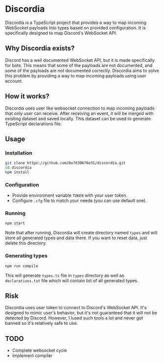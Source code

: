 # Discordia
Discordia is a TypeScript project that provides a way to map incoming WebSocket payloads into types based on provided configuration. It is specifically designed to map Discord's WebSocket API.

## Why Discordia exists?
Discord has a well documented WebSocket API, but it is made specifically for bots. This means that some of the payloads are not documented, and some of the payloads are not documented correctly. Discordia aims to solve this problem by providing a way to map incoming payloads using user account.

## How it works?
Discordia uses user like websocket connection to map incoming payloads that only user can receive. After receiving an event, it will be merged with existing dataset and saved locally. This dataset can be used to generate TypeScript declarations file.

## Usage

### Installation
```bash
git clone https://github.com/0x7030676e31/discordia.git
cd discordia
npm install
```

### Configuration
- Provide environment variable `TOKEN` with your user token.
- Configure `.cfg` file to match your needs (you can use default one).

### Running
```bash
npm start
```

Note that after running, Discordia will create directory named `types` and will store all generated types and data there. If you want to reset data, just delete this directory. 

### Generating types
```bash
npm run compile
```

This will generate `types.ts` file in `types` directory as well as `declarations.txt` file which will contain list of all generated types.

## Risk
Discordia uses user token to connect to Discord's WebSocket API. It's designed to mimic user's behavior, but it's not guaranteed that it will not be detected by Discord. However, I Iused such tools a lot and never got banned so it's relatively safe to use.

## TODO
- Complete websocket cycle
- Implement compiler